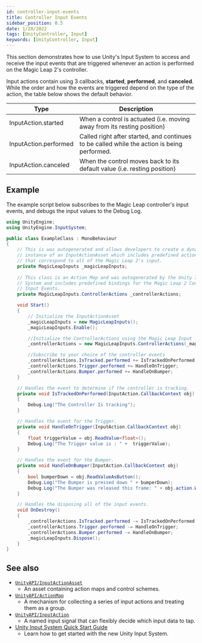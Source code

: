 ```yaml
---
id: controller-input-events
title: Controller Input Events
sidebar_position: 0.5
date: 1/28/2022
tags: [UnityController, Input]
keywords: [UnityController, Input]
---
```


This section demonstrates how to use Unity's Input System to access and receive the input events that are triggered whenever an action is performed on the Magic Leap 2's controller.

Input actions contain using 3 callbacks, **started**, **performed**, and **canceled**. While the order and how the events are triggered depend on the type of the action, the table below shows the default behavior.

|Type|Description|
|-----|-------|
|InputAction.started | When a control is actuated (i.e. moving away from its resting position)|
|InputAction.performed | Called right after started, and continues to be called while the action is being performed.|
| InputAction.canceled | When the control moves back to its default value (i.e. resting position)|

## Example

The example script below subscribes to the Magic Leap controller's input events, and debugs the input values to the Debug Log.

```csharp showLineNumbers
using UnityEngine;
using UnityEngine.InputSystem;

public class ExampleClass : MonoBehaviour
{
    // This is was autogenerated and allows developers to create a dynamic
    // instance of an InputActionAsset which includes predefined action maps
    // that correspond to all of the Magic Leap 2's input.
    private MagicLeapInputs _magicLeapInputs;
    
    // This class is an Action Map and was autogenerated by the Unity Input
    // System and includes predefined bindings for the Magic Leap 2 Controller
    // Input Events.
    private MagicLeapInputs.ControllerActions _controllerActions;

    void Start()
    {
        // Initialize the InputActionAsset
        _magicLeapInputs = new MagicLeapInputs();
        _magicLeapInputs.Enable();

        //Initialize the ControllerActions using the Magic Leap Input
        _controllerActions = new MagicLeapInputs.ControllerActions(_magicLeapInputs);

        //Subscribe to your choice of the controller events
        _controllerActions.IsTracked.performed += IsTrackedOnPerformed;
        _controllerActions.Trigger.performed += HandleOnTrigger;
        _controllerActions.Bumper.performed += HandleOnBumper;
    }

    // Handles the event to determine if the controller is tracking.
    private void IsTrackedOnPerformed(InputAction.CallbackContext obj)
    {
        Debug.Log("The Controller Is tracking");
    }

    // Handles the event for the Trigger.
    private void HandleOnTrigger(InputAction.CallbackContext obj)
    {
        float triggerValue = obj.ReadValue<float>();
        Debug.Log("The Trigger value is : " +  triggerValue);
    }

    // Handles the event for the Bumper.
    private void HandleOnBumper(InputAction.CallbackContext obj)
    {
        bool bumperDown = obj.ReadValueAsButton();
        Debug.Log("The Bumper is pressed down " + bumperDown);
        Debug.Log("The Bumper was released this frame: " + obj.action.WasReleasedThisFrame());
    }

    // Handles the disposing all of the input events.
    void OnDestroy()
    {
        _controllerActions.IsTracked.performed -= IsTrackedOnPerformed;
        _controllerActions.Trigger.performed -= HandleOnTrigger;
        _controllerActions.Bumper.performed -= HandleOnBumper;
        _magicLeapInputs.Dispose();
    }
}
```

## See also

- [`UnityAPI/InputActionAsset`](https://docs.unity3d.com/Packages/com.unity.inputsystem@1.0/api/UnityEngine.InputSystem.InputActionAsset.html)
  - An asset containing action maps and control schemes.
- [`UnityAPI/ActionMap`](https://docs.unity3d.com/Packages/com.unity.inputsystem@1.0/api/UnityEngine.InputSystem.InputActionMap.html)
  - A mechanism for collecting a series of input actions and treating them as a group.
- [`UnityAPI/InputAction`](https://docs.unity3d.com/Packages/com.unity.inputsystem@1.0/api/UnityEngine.InputSystem.InputAction.html)
  - A named input signal that can flexibly decide which input data to tap.
- [Unity Input System Quick Start Guide](https://docs.unity3d.com/Packages/com.unity.inputsystem@1.0/manual/QuickStartGuide.html)
  - Learn how to get started with the new Unity Input System.
  

